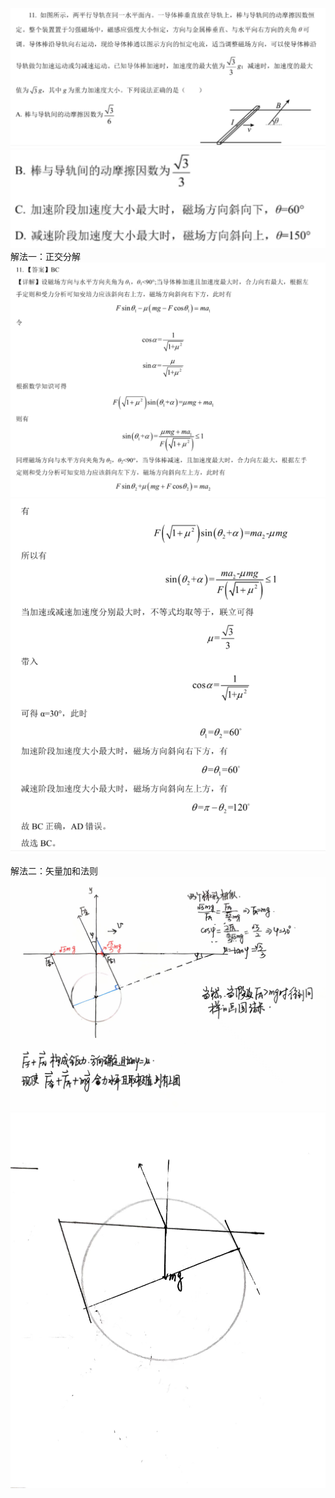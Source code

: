 ![题目](image-1.png)
![alt text](image-2.png)
解法一：正交分解
![alt text](image-3.png)
![alt text](image-4.png)

解法二：矢量加和法则
![1](258db06ca430b64cbffee318b34fe2d.jpg)
![2](cd6871cfb216970cea8b30a153e5353.jpg)
